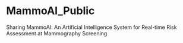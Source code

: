# MammoAI_Public
Sharing MammoAI: An Artificial Intelligence System for Real-time Risk Assessment at Mammography Screening
